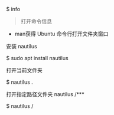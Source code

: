 
$ info
> 打开命令信息



- man获得
Ubuntu 命令行打开文件夹窗口

安装 nautilus

$  sudo apt install nautilus


打开当前文件夹

$ nautilus .

打开指定路径文件夹 nautilus /***

$ nautilus /

